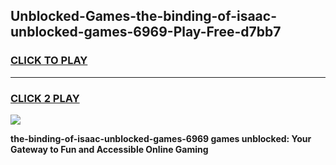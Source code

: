 
## Unblocked-Games-the-binding-of-isaac-unblocked-games-6969-Play-Free-d7bb7
<h3>
<a href="https://premium76.site?title=the-binding-of-isaac-unblocked-games-6969&ref=18A1">CLICK TO PLAY</a></h3>
<hr>

<h3>
<a href="https://premium76.site?title=the-binding-of-isaac-unblocked-games-6969&ref=18A1">CLICK 2 PLAY</a>
  
</h3>

<a href="https://premium76.site?title=the-binding-of-isaac-unblocked-games-6969&ref=18A1"><img src="https://clearcache.store/games.png"></a>


**the-binding-of-isaac-unblocked-games-6969 games unblocked: Your Gateway to Fun and Accessible Online Gaming**
